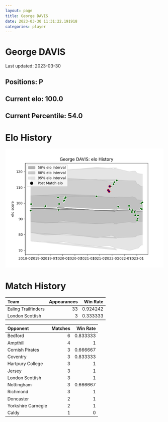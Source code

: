 ```yaml
---  
layout: page  
title: George DAVIS  
date: 2023-03-30 11:31:22.191918  
categories: player  
---
```

# George DAVIS


Last updated: 2023-03-30
## Positions: P

## Current elo: 100.0

## Current Percentile: 54.0

# Elo History


![elo history](history_GeorgeDAVIS.png)
# Match History


| Team                |   Appearances |   Win Rate |
|:--------------------|--------------:|-----------:|
| Ealing Trailfinders |            33 |   0.924242 |
| London Scottish     |             3 |   0.333333 |

| Opponent           |   Matches |   Win Rate |
|:-------------------|----------:|-----------:|
| Bedford            |         6 |   0.833333 |
| Ampthill           |         4 |   1        |
| Cornish Pirates    |         3 |   0.666667 |
| Coventry           |         3 |   0.833333 |
| Hartpury College   |         3 |   1        |
| Jersey             |         3 |   1        |
| London Scottish    |         3 |   1        |
| Nottingham         |         3 |   0.666667 |
| Richmond           |         3 |   1        |
| Doncaster          |         2 |   1        |
| Yorkshire Carnegie |         2 |   1        |
| Caldy              |         1 |   0        |